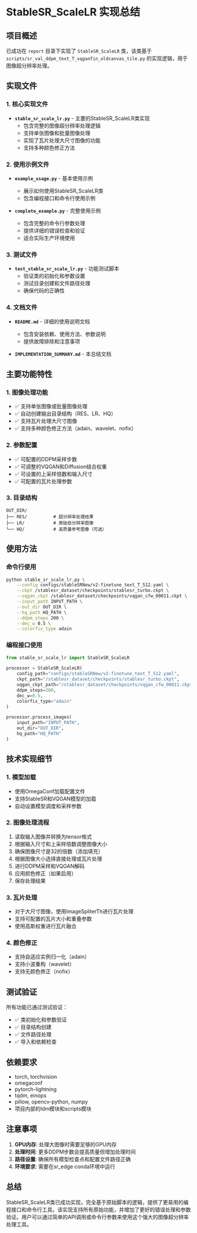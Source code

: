# StableSR_ScaleLR 实现总结

## 项目概述

已成功在 `report` 目录下实现了 `StableSR_ScaleLR` 类，该类基于 `scripts/sr_val_ddpm_text_T_vqganfin_oldcanvas_tile.py` 的实现逻辑，用于图像超分辨率处理。

## 实现文件

### 1. 核心实现文件

- **`stable_sr_scale_lr.py`** - 主要的StableSR_ScaleLR类实现
  - 包含完整的图像超分辨率处理逻辑
  - 支持单张图像和批量图像处理
  - 实现了瓦片处理大尺寸图像的功能
  - 支持多种颜色修正方法

### 2. 使用示例文件

- **`example_usage.py`** - 基本使用示例
  - 展示如何使用StableSR_ScaleLR类
  - 包含编程接口和命令行使用示例

- **`complete_example.py`** - 完整使用示例
  - 包含完整的命令行参数处理
  - 提供详细的错误检查和验证
  - 适合实际生产环境使用

### 3. 测试文件

- **`test_stable_sr_scale_lr.py`** - 功能测试脚本
  - 验证类的初始化和参数设置
  - 测试目录创建和文件路径处理
  - 确保代码的正确性

### 4. 文档文件

- **`README.md`** - 详细的使用说明文档
  - 包含安装依赖、使用方法、参数说明
  - 提供故障排除和注意事项

- **`IMPLEMENTATION_SUMMARY.md`** - 本总结文档

## 主要功能特性

### 1. 图像处理功能
- ✅ 支持单张图像或批量图像处理
- ✅ 自动创建输出目录结构（RES、LR、HQ）
- ✅ 支持瓦片处理大尺寸图像
- ✅ 支持多种颜色修正方法（adain、wavelet、nofix）

### 2. 参数配置
- ✅ 可配置的DDPM采样步数
- ✅ 可调整的VQGAN和Diffusion结合权重
- ✅ 可设置的上采样倍数和输入尺寸
- ✅ 可配置的瓦片处理参数

### 3. 目录结构
```
OUT_DIR/
├── RES/          # 超分辨率处理结果
├── LR/           # 原始低分辨率图像
└── HQ/           # 高质量参考图像（可选）
```

## 使用方法

### 命令行使用
```bash
python stable_sr_scale_lr.py \
    --config configs/stableSRNew/v2-finetune_text_T_512.yaml \
    --ckpt /stablesr_dataset/checkpoints/stablesr_turbo.ckpt \
    --vqgan_ckpt /stablesr_dataset/checkpoints/vqgan_cfw_00011.ckpt \
    --input_path INPUT_PATH \
    --out_dir OUT_DIR \
    --hq_path HQ_PATH \
    --ddpm_steps 200 \
    --dec_w 0.5 \
    --colorfix_type adain
```

### 编程接口使用
```python
from stable_sr_scale_lr import StableSR_ScaleLR

processor = StableSR_ScaleLR(
    config_path="configs/stableSRNew/v2-finetune_text_T_512.yaml",
    ckpt_path="/stablesr_dataset/checkpoints/stablesr_turbo.ckpt",
    vqgan_ckpt_path="/stablesr_dataset/checkpoints/vqgan_cfw_00011.ckpt",
    ddpm_steps=200,
    dec_w=0.5,
    colorfix_type="adain"
)

processor.process_images(
    input_path="INPUT_PATH",
    out_dir="OUT_DIR",
    hq_path="HQ_PATH"
)
```

## 技术实现细节

### 1. 模型加载
- 使用OmegaConf加载配置文件
- 支持StableSR和VQGAN模型的加载
- 自动设置模型调度和采样参数

### 2. 图像处理流程
1. 读取输入图像并转换为tensor格式
2. 根据输入尺寸和上采样倍数调整图像大小
3. 确保图像尺寸是32的倍数（添加填充）
4. 根据图像大小选择直接处理或瓦片处理
5. 进行DDPM采样和VQGAN解码
6. 应用颜色修正（如果启用）
7. 保存处理结果

### 3. 瓦片处理
- 对于大尺寸图像，使用ImageSpliterTh进行瓦片处理
- 支持可配置的瓦片大小和重叠参数
- 使用高斯权重进行瓦片融合

### 4. 颜色修正
- 支持自适应实例归一化（adain）
- 支持小波重构（wavelet）
- 支持无颜色修正（nofix）

## 测试验证

所有功能已通过测试验证：
- ✅ 类初始化和参数验证
- ✅ 目录结构创建
- ✅ 文件路径处理
- ✅ 导入和依赖检查

## 依赖要求

- torch, torchvision
- omegaconf
- pytorch-lightning
- tqdm, einops
- pillow, opencv-python, numpy
- 项目内部的ldm模块和scripts模块

## 注意事项

1. **GPU内存**: 处理大图像时需要足够的GPU内存
2. **处理时间**: 更多DDPM步数会提高质量但增加处理时间
3. **路径设置**: 确保所有模型检查点和配置文件路径正确
4. **环境要求**: 需要在sr_edge conda环境中运行

## 总结

StableSR_ScaleLR类已成功实现，完全基于原始脚本的逻辑，提供了更易用的编程接口和命令行工具。该实现支持所有原始功能，并增加了更好的错误处理和参数验证。用户可以通过简单的API调用或命令行参数来使用这个强大的图像超分辨率处理工具。
